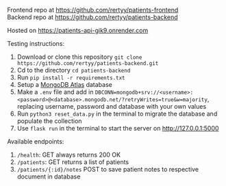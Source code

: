 Frontend repo at https://github.com/rertyy/patients-frontend <br>
Backend repo at https://github.com/rertyy/patients-backend

Hosted on https://patients-api-gik9.onrender.com

Testing instructions:
1. Download or clone this repository `git clone https://github.com/rertyy/patients-backend.git`
2. Cd to the directory `cd patients-backend`
3. Run `pip install -r requirements.txt`
4. Setup a [MongoDB Atlas](https://www.mongodb.com/atlas/database) database
5. Make a `.env` file and add in `DBCONN=mongodb+srv://<username>:<password>@<database>.mongodb.net/?retryWrites=true&w=majority`, replacing username, password and database with your own values
6. Run `python3 reset_data.py` in the terminal to migrate the database and populate the collection 
7. Use `flask run` in the terminal to start the server on http://127.0.0.1:5000

Available endpoints:
1. `/health`: GET always returns 200 OK
2. `/patients`: GET returns a list of patients
3. `/patients/{:id}/notes` POST to save patient notes to respective document in database